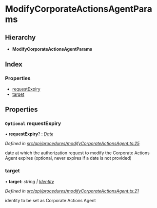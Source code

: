 # ModifyCorporateActionsAgentParams

## Hierarchy

* **ModifyCorporateActionsAgentParams**

## Index

### Properties

* [requestExpiry](modifycorporateactionsagentparams.md#optional-requestexpiry)
* [target](modifycorporateactionsagentparams.md#target)

## Properties

### `Optional` requestExpiry

• **requestExpiry**? : [_Date_](../enums/transactionargumenttype.md#date)

_Defined in_ [_src/api/procedures/modifyCorporateActionsAgent.ts:25_](https://github.com/PolymathNetwork/polymesh-sdk/blob/959efb76/src/api/procedures/modifyCorporateActionsAgent.ts#L25)

date at which the authorization request to modify the Corporate Actions Agent expires \(optional, never expires if a date is not provided\)

### target

• **target**: _string \|_ [_Identity_](../classes/identity.md)

_Defined in_ [_src/api/procedures/modifyCorporateActionsAgent.ts:21_](https://github.com/PolymathNetwork/polymesh-sdk/blob/959efb76/src/api/procedures/modifyCorporateActionsAgent.ts#L21)

identity to be set as Corporate Actions Agent

